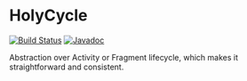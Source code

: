 # HolyCycle

[![Build Status](https://travis-ci.org/restorer/holycycle.svg?branch=master)](https://travis-ci.org/restorer/holycycle) [![Javadoc](https://img.shields.io/badge/javadoc-1.0.0-blue.svg)](https://restorer.github.io/holycycle/)

Abstraction over Activity or Fragment lifecycle, which makes it straightforward and consistent.
